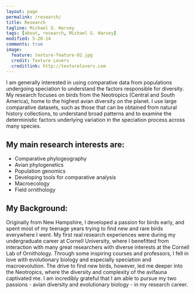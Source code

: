 ```yaml
---
layout: page
permalink: /research/
title: Research
tagline: Michael G. Harvey
tags: [about, research, Michael G. Harvey]
modified: 5-20-14
comments: true
image:
  feature: texture-feature-02.jpg
  credit: Texture Lovers
  creditlink: http://texturelovers.com
---
```


I am generally interested in using comparative data from populations undergoing speciation to understand the factors responsible for diversity. My research focuses on birds from the Neotropics (Central and South America), home to the highest avian diversity on the planet. I use large comparative datasets, such as those that can be obtained from natural history collections, to understand broad patterns and to examine the deterministic factors underlying variation in the speciation process across many species. 

## My main research interests are:

* Comparative phylogeography
* Avian phylogenetics
* Population genomics
* Developing tools for comparative analysis
* Macroecology
* Field ornithology

## My Background:

Originally from New Hampshire, I developed a passion for birds early, and spent most of my teenage years trying to find new and rare birds everywhere I went. My first real research experiences were during my undergraduate career at Cornell University, where I benefitted from interaction with many great researchers with diverse interests at the Cornell Lab of Ornithology. Through some inspiring courses and professors, I fell in love with evolutionary biology and especially speciation and macroevolution. The drive to find new birds, however, led me deeper into the Neotropics, where the diversity and complexity of the avifauna captivated me. I am incredibly grateful that I am able to pursue my two passions - avian diversity and evolutionary biology - in my research career.
